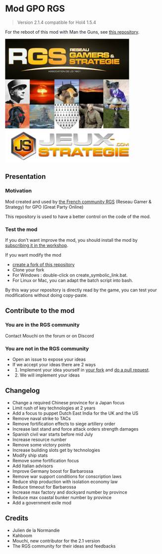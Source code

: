 # Mod GPO RGS

> Version 2.1.4 compatible for HoI4 1.5.4

For the reboot of this mod with Man the Guns, see [this repository](https://github.com/NicolasGrosjean/Mod_GPO_RGS2).

<img src="/thumb.jpg" data-canonical-src="/thumb.jpg" alt="Description image of the mod" width="400" height="400" />

## Presentation

### Motivation
Mod created and used by [the French community RGS](http://forum.reseau-js.com/forum/501-hearts-of-iron-4-organisation-de-parties-multijoueurs-gpo/) (Reseau Gamer & Strategy) for GPO (Great Party Online)

This repository is used to have a better control on the code of the mod.

### Test the mod

If you don't want improve the mod, you should install the mod by [subscribing it in the workshop](https://steamcommunity.com/sharedfiles/filedetails/?id=1561792181).

If you want modify the mod
- [create a fork of this repository](https://help.github.com/articles/fork-a-repo/)
- Clone your fork
- For Windows : double-click on create_symbolic_link.bat.
- For Linux or Mac, you can adapt the batch script into bash.

By this way your repository is directly read by the game, you can test your modifications without doing copy-paste.

## Contribute to the mod

### You are in the RGS community

Contact Mouchi on the forum or on Discord

### You are not in the RGS community

- Open an issue to expose your ideas
- If we accept your ideas there are 2 ways
- 1) Implement your idea yourself in [your fork](https://help.github.com/articles/fork-a-repo/) and [do a pull request](https://help.github.com/articles/creating-a-pull-request-from-a-fork/).
- 2) We will implement your ideas


## Changelog

- Change a required Chinese province for a Japan focus
- Limit rush of key technologies at 2 years
- Add a focus to puppet Dutch East India for the UK and the US
- Remove naval strike to TACs
- Remove fortification effects to siege artillery order
- Increase last stand and force attack orders strength damages
- Spanish civil war starts before mid July
- Increase resource number
- Remove some victory points
- Increase building slots get by technologies
- Modify ship stats
- Remove some fortification focus
- Add Italian advisors
- Improve Germany boost for Barbarossa
- Remove war support conditions for conscription laws
- Reduce ship production with isolation economy law
- Reduce timeout for Barbarossa
- Increase max factory and dockyard number by province
- Reduce max coastal bunker number by province
- Add a government exile mod

## Credits

- Julien de la Normandie
- Kahboom
- Mouchi, new contributor for the 2.1 version
- The RGS community for their ideas and feedbacks
